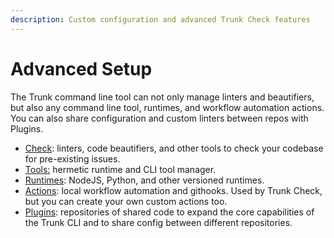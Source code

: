```yaml
---
description: Custom configuration and advanced Trunk Check features
---
```


# Advanced Setup

The Trunk command line tool can not only manage linters and beautifiers, but also any command line tool, runtimes, and workflow automation actions. You can also share configuration and custom linters between repos with Plugins.

- [Check](../readme.md): linters, code beautifiers, and other tools to check your codebase for pre-existing issues.
- [Tools:](./tools/readme.md) hermetic runtime and CLI tool manager.
- [Runtimes](./runtimes/readme.md): NodeJS, Python, and other versioned runtimes.
- [Actions](./actions/readme.md): local workflow automation and githooks. Used by Trunk Check, but you can create your own custom actions too.
- [Plugins](./plugins/readme.md): repositories of shared code to expand the core capabilities of the Trunk CLI and to share config between different repositories.
